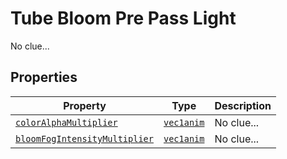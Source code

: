 # Tube Bloom Pre Pass Light

No clue...

## Properties

| Property                                                                      | Type                                  | Description   |
|-------------------------------------------------------------------------------|---------------------------------------|---------------|
| [`colorAlphaMultiplier`](../animations/coloralphamultiplier.md)               | [`vec1anim`](../types/vec1anim.md)    | No clue...    |
| [`bloomFogIntensityMultiplier`](../animations/bloomfogintensitymultiplier.md) | [`vec1anim`](../types/vec1anim.md)    | No clue...    |

